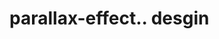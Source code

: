 # parallax-effect.. desgin                                                                                              
   
